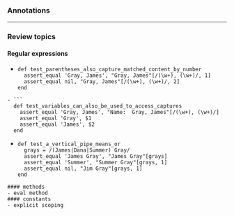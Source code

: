 ### Annotations
---
### Review topics
#### Regular expressions
- ```
  def test_parentheses_also_capture_matched_content_by_number
    assert_equal 'Gray, James', "Gray, James"[/(\w+), (\w+)/, 1]
    assert_equal nil, "Gray, James"[/(\w+), (\w+)/, 2]
  end
```
- ```
  def test_variables_can_also_be_used_to_access_captures
    assert_equal 'Gray, James', "Name:  Gray, James"[/(\w+), (\w+)/]
    assert_equal 'Gray', $1
    assert_equal 'James', $2
  end
```
- ```
  def test_a_vertical_pipe_means_or
    grays = /(James|Dana|Summer) Gray/
    assert_equal 'James Gray', "James Gray"[grays]
    assert_equal 'Summer', "Summer Gray"[grays, 1]
    assert_equal nil, "Jim Gray"[grays, 1]
  end
```
#### methods
- eval method
#### constants
- explicit scoping
